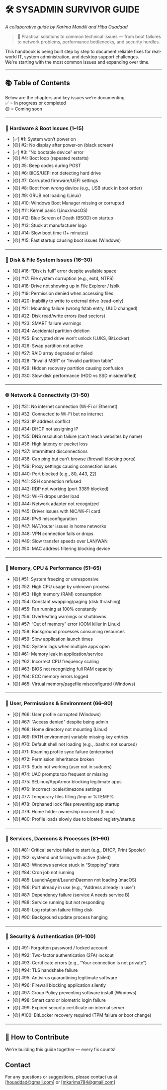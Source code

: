 # 🛠️ SYSADMIN SURVIVOR GUIDE

*A collaborative guide by Karima Mandili and Hiba Ouaddad*

> 🔧 Practical solutions to common technical issues — from boot failures to network problems, performance bottlenecks, and security hurdles.

This handbook is being built step by step to document reliable fixes for real-world IT, system administration, and desktop support challenges.  
We're starting with the most common issues and expanding over time.

---

## 📚 Table of Contents

Below are the chapters and key issues we’re documenting.  
✅ = In progress or completed  
🟡 = Coming soon

---

### 🔌 Hardware & Boot Issues (1–15)  
- [✅] #1: System won’t power on  
- [🟡] #2: No display after power-on (black screen)  
- [✅] #3: “No bootable device” error  
- [🟡] #4: Boot loop (repeated restarts)  
- [🟡] #5: Beep codes during POST 
- [🟡] #6: BIOS/UEFI not detecting hard drive  
- [🟡] #7: Corrupted firmware/UEFI settings  
- [🟡] #8: Boot from wrong device (e.g., USB stuck in boot order)  
- [🟡] #9: GRUB not loading (Linux)  
- [🟡] #10: Windows Boot Manager missing or corrupted  
- [🟡] #11: Kernel panic (Linux/macOS)  
- [🟡] #12: Blue Screen of Death (BSOD) on startup  
- [🟡] #13: Stuck at manufacturer logo  
- [🟡] #14: Slow boot time (1+ minutes)  
- [🟡] #15: Fast startup causing boot issues (Windows)  

---

### 💾 Disk & File System Issues (16–30)  
- [🟡] #16: “Disk is full” error despite available space  
- [🟡] #17: File system corruption (e.g., ext4, NTFS)  
- [🟡] #18: Drive not showing up in File Explorer / lsblk  
- [🟡] #19: Permission denied when accessing files  
- [🟡] #20: Inability to write to external drive (read-only)  
- [🟡] #21: Mounting failure (wrong fstab entry, UUID changed)  
- [🟡] #22: Disk read/write errors (bad sectors)  
- [🟡] #23: SMART failure warnings  
- [🟡] #24: Accidental partition deletion  
- [🟡] #25: Encrypted drive won’t unlock (LUKS, BitLocker)  
- [🟡] #26: Swap partition not active  
- [🟡] #27: RAID array degraded or failed  
- [🟡] #28: “Invalid MBR” or “Invalid partition table”  
- [🟡] #29: Hidden recovery partition causing confusion  
- [🟡] #30: Slow disk performance (HDD vs SSD misidentified)  

---

### 🌐 Network & Connectivity (31–50)  
- [🟡] #31: No internet connection (Wi-Fi or Ethernet)  
- [🟡] #32: Connected to Wi-Fi but no internet  
- [🟡] #33: IP address conflict  
- [🟡] #34: DHCP not assigning IP  
- [🟡] #35: DNS resolution failure (can’t reach websites by name)  
- [🟡] #36: High latency or packet loss  
- [🟡] #37: Intermittent disconnections  
- [🟡] #38: Can ping but can’t browse (firewall blocking ports)  
- [🟡] #39: Proxy settings causing connection issues  
- [🟡] #40: Port blocked (e.g., 80, 443, 22)  
- [🟡] #41: SSH connection refused  
- [🟡] #42: RDP not working (port 3389 blocked)  
- [🟡] #43: Wi-Fi drops under load  
- [🟡] #44: Network adapter not recognized  
- [🟡] #45: Driver issues with NIC/Wi-Fi card  
- [🟡] #46: IPv6 misconfiguration  
- [🟡] #47: NAT/router issues in home networks  
- [🟡] #48: VPN connection fails or drops  
- [🟡] #49: Slow transfer speeds over LAN/WAN  
- [🟡] #50: MAC address filtering blocking device  

---

### 🧠 Memory, CPU & Performance (51–65)  
- [🟡] #51: System freezing or unresponsive  
- [🟡] #52: High CPU usage by unknown process  
- [🟡] #53: High memory (RAM) consumption  
- [🟡] #54: Constant swapping/paging (disk thrashing)  
- [🟡] #55: Fan running at 100% constantly  
- [🟡] #56: Overheating warnings or shutdowns  
- [🟡] #57: “Out of memory” error (OOM killer in Linux)  
- [🟡] #58: Background processes consuming resources  
- [🟡] #59: Slow application launch times  
- [🟡] #60: System lags when multiple apps open  
- [🟡] #61: Memory leak in application/service  
- [🟡] #62: Incorrect CPU frequency scaling  
- [🟡] #63: BIOS not recognizing full RAM capacity  
- [🟡] #64: ECC memory errors logged  
- [🟡] #65: Virtual memory/pagefile misconfigured (Windows)  

---

### 📁 User, Permissions & Environment (66–80)  
- [🟡] #66: User profile corrupted (Windows)  
- [🟡] #67: “Access denied” despite being admin  
- [🟡] #68: Home directory not mounting (Linux)  
- [🟡] #69: PATH environment variable missing key entries  
- [🟡] #70: Default shell not loading (e.g., .bashrc not sourced)  
- [🟡] #71: Roaming profile sync failure (enterprise)  
- [🟡] #72: Permission inheritance broken  
- [🟡] #73: Sudo not working (user not in sudoers)  
- [🟡] #74: UAC prompts too frequent or missing  
- [🟡] #75: SELinux/AppArmor blocking legitimate apps  
- [🟡] #76: Incorrect locale/timezone settings  
- [🟡] #77: Temporary files filling /tmp or %TEMP%  
- [🟡] #78: Orphaned lock files preventing app startup  
- [🟡] #79: Home folder ownership incorrect (Linux)  
- [🟡] #80: Profile loads slowly due to bloated registry/startup  

---

### 🧪 Services, Daemons & Processes (81–90)  
- [🟡] #81: Critical service failed to start (e.g., DHCP, Print Spooler)  
- [🟡] #82: systemd unit failing with active (failed)  
- [🟡] #83: Windows service stuck in “Stopping” state  
- [🟡] #84: Cron job not running  
- [🟡] #85: LaunchAgent/LaunchDaemon not loading (macOS)  
- [🟡] #86: Port already in use (e.g., “Address already in use”)  
- [🟡] #87: Dependency failure (service A needs service B)  
- [🟡] #88: Service running but not responding  
- [🟡] #89: Log rotation failure filling disk  
- [🟡] #90: Background update process hanging  

---

### 🔐 Security & Authentication (91–100)  
- [🟡] #91: Forgotten password / locked account  
- [🟡] #92: Two-factor authentication (2FA) lockout  
- [🟡] #93: Certificate errors (e.g., “Your connection is not private”)  
- [🟡] #94: TLS handshake failure  
- [🟡] #95: Antivirus quarantining legitimate software  
- [🟡] #96: Firewall blocking application silently  
- [🟡] #97: Group Policy preventing software install (Windows)  
- [🟡] #98: Smart card or biometric login failure  
- [🟡] #99: Expired security certificate on internal server  
- [🟡] #100: BitLocker recovery required (TPM failure or boot change)   



---

## 🤝 How to Contribute

We're building this guide together — every fix counts!

## Contact

For any questions or suggestions, please contact us at [houaddad@gmail.com] or [mkarima784@gmail.com]
